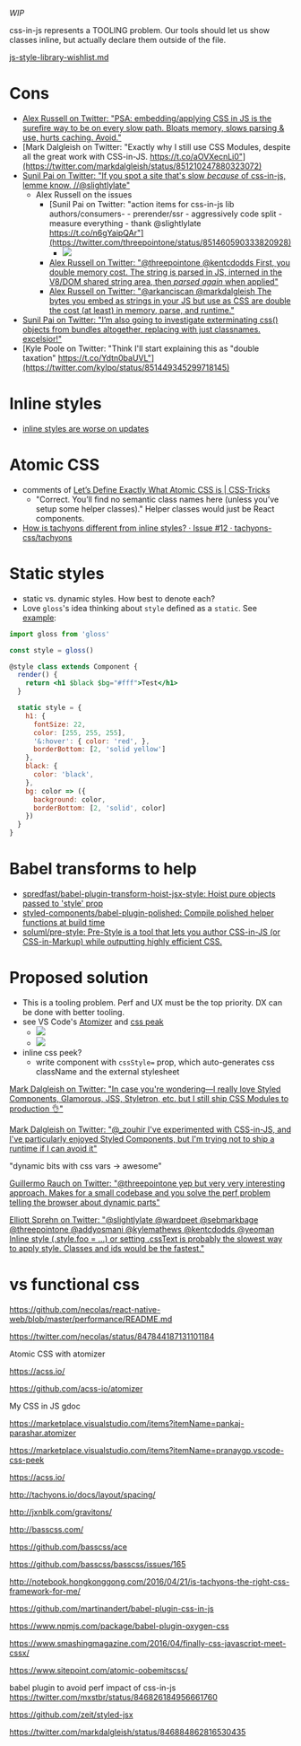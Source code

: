 _WIP_

css-in-js represents a TOOLING problem. Our tools should let us show classes inline, but actually declare them outside of the file.

[js-style-library-wishlist.md](https://gist.github.com/satya164/d23b0031c24098c409fa01a396ac37ac)

# Cons
- [Alex Russell on Twitter: "PSA: embedding/applying CSS in JS is the surefire way to be on every slow path. Bloats memory, slows parsing & use, hurts caching. Avoid."](https://twitter.com/slightlylate/status/845435543647248384)
- [Mark Dalgleish on Twitter: "Exactly why I still use CSS Modules, despite all the great work with CSS-in-JS. https://t.co/aOVXecnLi0"](https://twitter.com/markdalgleish/status/851210247880323072)
- [Sunil Pai on Twitter: "If you spot a site that's slow *because* of css-in-js, lemme know. //@slightlylate"](https://twitter.com/threepointone/status/851289628195737600)
  - Alex Russell on the issues
    - [Sunil Pai on Twitter: "action items for css-in-js lib authors/consumers- - prerender/ssr - aggressively code split - measure everything - thank @slightlylate https://t.co/n6gYaipQAr"](https://twitter.com/threepointone/status/851460590333820928)
      - ![](https://pbs.twimg.com/media/C9D-4dOXcAEz49p.jpg:large)
    - [Alex Russell on Twitter: "@threepointone @kentcdodds First, you double memory cost. The string is parsed in JS, interned in the V8/DOM shared string area, then *parsed again* when applied"](https://twitter.com/slightlylate/status/851446700728135680)
    - [Alex Russell on Twitter: "@arkanciscan @markdalgleish The bytes you embed as strings in your JS but use as CSS are double the cost (at least) in memory, parse, and runtime."](https://twitter.com/slightlylate/status/851215870441406464)
- [Sunil Pai on Twitter: "I’m also going to investigate exterminating css() objects from bundles altogether, replacing with just classnames. excelsior!"](https://twitter.com/threepointone/status/851460820018057216)
- [Kyle Poole on Twitter: "Think I'll start explaining this as "double taxation" https://t.co/Ydtn0baUVL"](https://twitter.com/kylpo/status/851449345299718145)


# Inline styles
- [inline styles are worse on updates](https://twitter.com/intelligibabble/status/850808821865889792)

# Atomic CSS
- comments of [Let’s Define Exactly What Atomic CSS is | CSS-Tricks](https://css-tricks.com/lets-define-exactly-atomic-css/)
  - "Correct. You’ll find no semantic class names here (unless you’ve setup some helper classes)." Helper classes would just be React components.
- [How is tachyons different from inline styles? · Issue #12 · tachyons-css/tachyons](https://github.com/tachyons-css/tachyons/issues/12#issuecomment-59828967)

# Static styles
- static vs. dynamic styles. How best to denote each?
- Love `gloss`'s idea thinking about `style` defined as a `static`. See [example](https://github.com/motion/gloss#examples):
```jsx
import gloss from 'gloss'

const style = gloss()

@style class extends Component {
  render() {
    return <h1 $black $bg="#fff">Test</h1>
  }

  static style = {
    h1: {
      fontSize: 22,
      color: [255, 255, 255],
      '&:hover': { color: 'red', },
      borderBottom: [2, 'solid yellow']
    },
    black: {
      color: 'black',
    },
    bg: color => ({
      background: color,
      borderBottom: [2, 'solid', color]
    })
  }
}
```

# Babel transforms to help
- [spredfast/babel-plugin-transform-hoist-jsx-style: Hoist pure objects passed to 'style' prop](https://github.com/spredfast/babel-plugin-transform-hoist-jsx-style)
- [styled-components/babel-plugin-polished: Compile polished helper functions at build time](https://github.com/styled-components/babel-plugin-polished)
- [soluml/pre-style: Pre-Style is a tool that lets you author CSS-in-JS (or CSS-in-Markup) while outputting highly efficient CSS.](https://github.com/soluml/pre-style)

# Proposed solution
- This is a tooling problem. Perf and UX must be the top priority. DX can be done with better tooling.
- see VS Code's [Atomizer](https://marketplace.visualstudio.com/items?itemName=pankaj-parashar.atomizer) and [css peak](https://marketplace.visualstudio.com/items?itemName=pranaygp.vscode-css-peek)
  - ![](http://res.cloudinary.com/dw9fem4ki/image/upload/c_mfit,q_100,w_1000/v1459669769/installation_iscrel.gif)
  - ![](https://github.com/pranaygp/vscode-css-peek/raw/master/images/working.gif)
- inline css peek?
  - write component with `cssStyle=` prop, which auto-generates css className and the external stylesheet

[Mark Dalgleish on Twitter: "In case you're wondering—I really love Styled Components, Glamorous, JSS, Styletron, etc. but I still ship CSS Modules to production 👌"](https://twitter.com/markdalgleish/status/856794232421470208)

[Mark Dalgleish on Twitter: "@_zouhir I've experimented with CSS-in-JS, and I've particularly enjoyed Styled Components, but I'm trying not to ship a runtime if I can avoid it"](https://twitter.com/markdalgleish/status/856805714508914688)


"dynamic bits with css vars -> awesome"

[Guillermo Rauch on Twitter: "@threepointone yep but very very interesting approach. Makes for a small codebase and you solve the perf problem telling the browser about dynamic parts"](https://twitter.com/rauchg/status/857135883346202625)

[Elliott Sprehn on Twitter: "@slightlylate @wardpeet @sebmarkbage @threepointone @addyosmani @kylemathews @kentcdodds @yeoman Inline style (.style.foo = ...) or setting .cssText is probably the slowest way to apply style. Classes and ids would be the fastest."](https://twitter.com/ElliottZ/status/859502609756962816)


# vs functional css
https://github.com/necolas/react-native-web/blob/master/performance/README.md

https://twitter.com/necolas/status/847844187131101184

Atomic CSS with atomizer

https://acss.io/

https://github.com/acss-io/atomizer

My CSS in JS gdoc

https://marketplace.visualstudio.com/items?itemName=pankaj-parashar.atomizer

https://marketplace.visualstudio.com/items?itemName=pranaygp.vscode-css-peek

https://acss.io/

http://tachyons.io/docs/layout/spacing/

http://jxnblk.com/gravitons/

http://basscss.com/

https://github.com/basscss/ace

https://github.com/basscss/basscss/issues/165

http://notebook.hongkonggong.com/2016/04/21/is-tachyons-the-right-css-framework-for-me/

https://github.com/martinandert/babel-plugin-css-in-js

https://www.npmjs.com/package/babel-plugin-oxygen-css

https://www.smashingmagazine.com/2016/04/finally-css-javascript-meet-cssx/

https://www.sitepoint.com/atomic-oobemitscss/

babel plugin to avoid perf impact of css-in-js https://twitter.com/mxstbr/status/846826184956661760

https://github.com/zeit/styled-jsx

https://twitter.com/markdalgleish/status/846884862816530435
